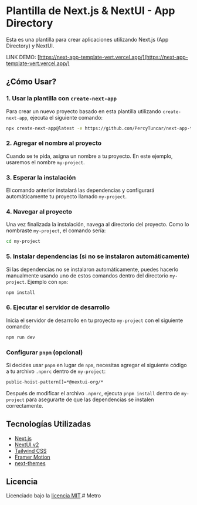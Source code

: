# Plantilla de Next.js & NextUI - App Directory

Esta es una plantilla para crear aplicaciones utilizando Next.js (App Directory) y NextUI.

LINK DEMO: [https://next-app-template-vert.vercel.app/](https://next-app-template-vert.vercel.app/)

## ¿Cómo Usar?

### 1. Usar la plantilla con `create-next-app`

Para crear un nuevo proyecto basado en esta plantilla utilizando `create-next-app`, ejecuta el siguiente comando:

```bash
npx create-next-app@latest -e https://github.com/PercyTuncar/next-app-template
```

### 2. Agregar el nombre al proyecto

Cuando se te pida, asigna un nombre a tu proyecto. En este ejemplo, usaremos el nombre `my-project`.

### 3. Esperar la instalación

El comando anterior instalará las dependencias y configurará automáticamente tu proyecto llamado `my-project`.

### 4. Navegar al proyecto

Una vez finalizada la instalación, navega al directorio del proyecto. Como lo nombraste `my-project`, el comando sería:

```bash
cd my-project
```

### 5. Instalar dependencias (si no se instalaron automáticamente)

Si las dependencias no se instalaron automáticamente, puedes hacerlo manualmente usando uno de estos comandos dentro del directorio `my-project`. Ejemplo con `npm`:

```bash
npm install
```

### 6. Ejecutar el servidor de desarrollo

Inicia el servidor de desarrollo en tu proyecto `my-project` con el siguiente comando:

```bash
npm run dev
```

### Configurar `pnpm` (opcional)

Si decides usar `pnpm` en lugar de `npm`, necesitas agregar el siguiente código a tu archivo `.npmrc` dentro de `my-project`:

```bash
public-hoist-pattern[]=*@nextui-org/*
```

Después de modificar el archivo `.npmrc`, ejecuta `pnpm install` dentro de `my-project` para asegurarte de que las dependencias se instalen correctamente.

## Tecnologías Utilizadas

- [Next.js](https://nextjs.org/docs/getting-started)
- [NextUI v2](https://nextui.org/)
- [Tailwind CSS](https://tailwindcss.com/)
- [Framer Motion](https://www.framer.com/motion/)
- [next-themes](https://github.com/pacocoursey/next-themes)

## Licencia

Licenciado bajo la [licencia MIT](https://github.com/nextui-org/next-app-template/blob/main/LICENSE).#   M e t r o  
 